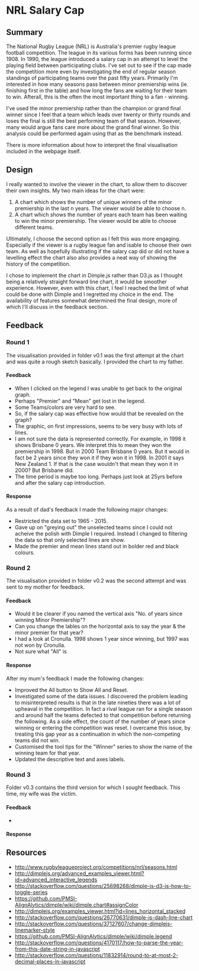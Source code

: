 # NRL Salary Cap

## Summary
The National Rugby League (NRL) is Australia's premier rugby league football competition. The league in its various forms has been running since 1908. In 1990, the league introduced a salary cap in an attempt to level the playing field between participating clubs. I've set out to see if the cap made the competition more even by investigating the end of regular season standings of participating teams over the past fifty years. Primarily I'm interested in how many seasons pass between minor premiership wins (ie. finishing first in the table) and how long the fans are waiting for their team to win.  Afterall, this is the often the most important thing to a fan - winning.

I've used the minor premiership rather than the champion or grand final winner since I feel that a team which leads over twenty or thirty rounds and loses the final is still the best performing team of that season. However, many would argue fans care more about the grand final winner. So this analysis could be performed again using that as the benchmark instead.

There is more information about how to interpret the final visualisation included in the webpage itself.

## Design
I really wanted to involve the viewer in the chart, to allow them to discover their own insights.  My two main ideas for the chart were:

1. A chart which shows the number of unique winners of the minor premiership in the last n years. The viewer would be able to choose n.
2. A chart which shows the number of years each team has been waiting to win the minor premiership. The viewer would be able to choose different teams.

Ultimately, I choose the second option as I felt this was more engaging. Especially if the viewer is a rugby league fan and isable to choose their own team.  As well as hopefully illustrating if the salary cap did or did not have a levelling effect the chart also also provides a neat way of showing the history of the competition.

I chose to implement the chart in Dimple.js rather than D3.js as I thought being a relatively straight forward line chart, it would be smoother experience.  However, even with this chart, I feel I reached the limit of what could be done with Dimple and I regretted my choice in the end.  The availability of features somewhat determined the final design, more of which I'll discuss in the feedback section.

## Feedback
### Round 1
The visualisation provided in folder v0.1 was the first attempt at the chart and was quite a rough sketch basically. I provided the chart to my father.

#### Feedback
* When I clicked on the legend I was unable to get back to the original graph.
* Perhaps "Premier" and "Mean" get lost in the legend.
* Some Teams/colors are very hard to see.
* So, if the salary cap was effective how would that be revealed on the graph?
* The graphic, on first impressions, seems to be very busy with lots of lines.
* I am not sure the data is represented correctly. For example, in 1998 it shows Brisbane 0 years.  We interpret this to mean they won the premiership in 1998.
But in 2000 Team Brisbane 0 years. But it would in fact be 2 years since they won it if they won it in 1998.
In 2001 it says New Zealand 1. If that is the case wouldn't that mean they won it in 2000?  But Brisbane did.
* The time period is maybe too long. Perhaps just look at 25yrs before and after the salary cap introduction.

#### Response
As a result of dad's feedback I made the following major changes:
* Restricted the data set to 1965 - 2015.
* Gave up on "greying out" the unselected teams since I could not acheive the polish with Dimple I required. Instead I changed to filtering the data so that only selected lines are show.
* Made the premier and mean lines stand out in bolder red and black colours.

### Round 2
The visualisation provided in folder v0.2 was the second attempt and was sent to my mother for feedback.

#### Feedback
* Would it be clearer if you named the vertical axis "No. of years since winning Minor Premiership"?
* Can you change the lables on the horizontal axis to say the year & the minor premier for that year?
* I had a look at Cronulla. 1998 shows 1 year since winning, but 1997 was not won by Cronulla.
* Not sure what "All" is

#### Response
After my mum's feedback I made the following changes:
* Improved the All button to Show All and Reset.
* Investigated some of the data issues. I discovered the problem leading to misinterpreted results is that in the late nineties there was a lot of upheaval in the competition. In fact a rival league ran for a single season and around half the teams defected to that competition before returning the following. As a side effect, the count of the number of years since winning or entering the competition was reset. I overcame this issue, by treating this gap year as a continuation in which the non-competing teams did not win.
* Customised the tool tips for the "Winner" series to show the name of the winning team for that year.
* Updated the descriptive text and axes labels.

### Round 3
Folder v0.3 contains the third version for which I sought feedback. This time, my wife was the victim.

#### Feedback
*

#### Response

## Resources
* http://www.rugbyleagueproject.org/competitions/nrl/seasons.html
* http://dimplejs.org/advanced_examples_viewer.html?id=advanced_interactive_legends
* http://stackoverflow.com/questions/25698268/dimple-js-d3-js-how-to-toggle-series
* https://github.com/PMSI-AlignAlytics/dimple/wiki/dimple.chart#assignColor
* http://dimplejs.org/examples_viewer.html?id=lines_horizontal_stacked
* http://stackoverflow.com/questions/26770631/dimple-js-dash-line-chart
* http://stackoverflow.com/questions/37127607/change-dimplejs-linemarker-style
* https://github.com/PMSI-AlignAlytics/dimple/wiki/dimple.legend
* http://stackoverflow.com/questions/4170117/how-to-parse-the-year-from-this-date-string-in-javascript
* http://stackoverflow.com/questions/11832914/round-to-at-most-2-decimal-places-in-javascript
